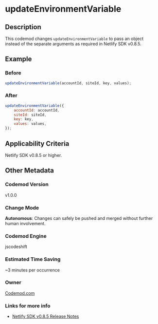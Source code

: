 # updateEnvironmentVariable

## Description

This codemod changes `updateEnvironmentVariable` to pass an object instead of the separate arguments as required in Netlify SDK v0.8.5.

## Example

### Before

```jsx
updateEnvironmentVariable(accountId, siteId, key, values);
```

### After

```jsx
updateEnvironmentVariable({
	accountId: accountId,
	siteId: siteId,
	key: key,
	values: values,
});
```

## Applicability Criteria

Netlify SDK v0.8.5 or higher.

## Other Metadata

### Codemod Version

v1.0.0

### Change Mode

**Autonomous**: Changes can safely be pushed and merged without further human involvement.

### **Codemod Engine**

jscodeshift

### Estimated Time Saving

~3 minutes per occurrence

### Owner

[Codemod.com](https://github.com/codemod-com)

### Links for more info

-   [Netlify SDK v0.8.5 Release Notes](https://sdk.netlify.com/release-notes/#085)
